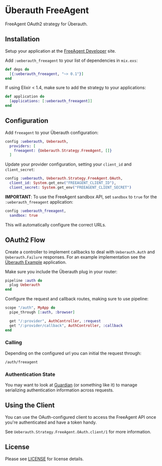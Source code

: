# Überauth FreeAgent

FreeAgent OAuth2 strategy for Überauth.

## Installation

Setup your application at the [FreeAgent Developer](https://dev.freeagent.com/) site.

Add `:ueberauth_freeagent` to your list of dependencies in `mix.exs`:

```elixir
def deps do
  [{:ueberauth_freeagent, "~> 0.1"}]
end
```

If using Elixir < 1.4, make sure to add the strategy to your applications:

```elixir
def application do
  [applications: [:ueberauth_freeagent]]
end
```

## Configuration

Add `freeagent` to your Überauth configuration:

```elixir
config :ueberauth, Ueberauth,
  providers: [
    freeagent: {Ueberauth.Strategy.FreeAgent, []}
  ]
```

Update your provider configuration, setting your `client_id` and `client_secret`:

```elixir
config :ueberauth, Ueberauth.Strategy.FreeAgent.OAuth,
  client_id: System.get_env("FREEAGENT_CLIENT_ID"),
  client_secret: System.get_env("FREEAGENT_CLIENT_SECRET")
```

 **IMPORTANT**: To use the FreeAgent sandbox API, set `sandbox` to `true` for the `:ueberauth_freeagent` application:

```elixir
config :ueberauth_freeagent,
  sandbox: true
```

This will automatically configure the correct URLs.

## OAuth2 Flow

Create a controller to implement callbacks to deal with `Ueberauth.Auth` and
`Ueberauth.Failure` responses. For an example implementation see the [Überauth
Example](https://freeagent.com/ueberauth/ueberauth_example) application.

Make sure you include the Überauth plug in your router:

```elixir
pipeline :auth do
  plug Ueberauth
end
```

Configure the request and callback routes, making sure to use pipeline:

```elixir
scope "/auth", MyApp do
  pipe_through [:auth, :browser]

  get "/:provider", AuthController, :request
  get "/:provider/callback", AuthController, :callback
end
```

### Calling

Depending on the configured url you can initial the request through:

    /auth/freeagent

### Authentication State

You may want to look at [Guardian](https://github.com/ueberauth/guardian) (or
something like it) to manage serializing authentication information across
requests.

## Using the Client

You can use the OAuth-configured client to access the FreeAgent API once you're
authenticated and have a token handy.

See `Ueberauth.Strategy.FreeAgent.OAuth.client/1` for more information.

## License

Please see [LICENSE](https://freeagent.com/ueberauth/ueberauth_freeagent/blob/master/LICENSE) for license details.
